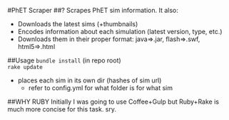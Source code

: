 #PhET Scraper
##?
Scrapes PhET sim information.
It also:
 - Downloads the latest sims (+thumbnails)
 - Encodes information about each simulation (latest version, type, etc.)
 - Downloads them in their proper format: java=>.jar, flash=>.swf, html5=>.html

##Usage
`bundle install` (in repo root)  
`rake update`
 - places each sim in its own dir (hashes of sim url)
 	- refer to config.yml for what folder is for what sim

##WHY RUBY
Initially I was going to use Coffee+Gulp but Ruby+Rake is much more concise for this task. sry.
